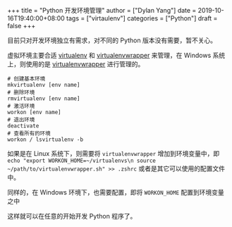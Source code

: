 +++
title = "Python 开发环境管理"
author = ["Dylan Yang"]
date = 2019-10-16T19:40:00+08:00
tags = ["virtaulenv"]
categories = ["Python"]
draft = false
+++

目前只对开发环境独立有需求，对不同的 Python 版本没有需要，暂不关心。

虚拟环境主要合适 [virtualenv](https://github.com/pypa/virtualenv) 和
[virtualenvwrapper](https://bitbucket.org/dhellmann/virtualenvwrapper/src/master/)
来管理，在 Windows 系统上，则使用的是
[virtualenvwrapper](https://github.com/davidmarble/virtualenvwrapper-win)
进行管理的。

```shell
# 创建基本环境
mkvirtualenv [env name]
# 删除环境
rmvirtualenv [env name]
# 激活环境
workon [env name]
# 退出环境
deactivate
# 查看所有的环境
workon / lsvirtualenv -b
```

如果是在 Linux 系统下，则需要将 `virtualenvwrapper` 增加到环境变量中，即 `echo "export WORKON_HOME=~/virtualenvs\n source
~/path/to/virtualenvwrapper.sh" >> .zshrc` 或者是其它可以使用的配置文件中。

同样的，在 Windows 环境下，也需要配置，即将 `WORKON_HOME` 配置到环境变量之中

这样就可以在任意的开始开发 Python 程序了。
